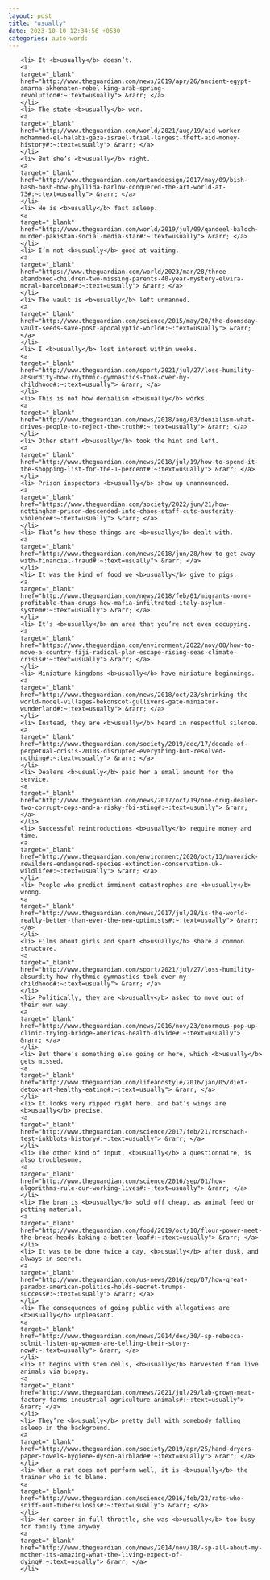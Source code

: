 ```yaml
---
layout: post
title: "usually"
date: 2023-10-10 12:34:56 +0530
categories: auto-words
---
```

<ol>

    <li> It <b>usually</b> doesn’t.
    <a 
    target="_blank" 
    href="http://www.theguardian.com/news/2019/apr/26/ancient-egypt-amarna-akhenaten-rebel-king-arab-spring-revolution#:~:text=usually"> &rarr; </a>
    </li>
    <li> The state <b>usually</b> won.
    <a 
    target="_blank" 
    href="http://www.theguardian.com/world/2021/aug/19/aid-worker-mohammed-el-halabi-gaza-israel-trial-largest-theft-aid-money-history#:~:text=usually"> &rarr; </a>
    </li>
    <li> But she’s <b>usually</b> right.
    <a 
    target="_blank" 
    href="http://www.theguardian.com/artanddesign/2017/may/09/bish-bash-bosh-how-phyllida-barlow-conquered-the-art-world-at-73#:~:text=usually"> &rarr; </a>
    </li>
    <li> He is <b>usually</b> fast asleep.
    <a 
    target="_blank" 
    href="http://www.theguardian.com/world/2019/jul/09/qandeel-baloch-murder-pakistan-social-media-star#:~:text=usually"> &rarr; </a>
    </li>
    <li> I’m not <b>usually</b> good at waiting.
    <a 
    target="_blank" 
    href="https://www.theguardian.com/world/2023/mar/28/three-abandoned-children-two-missing-parents-40-year-mystery-elvira-moral-barcelona#:~:text=usually"> &rarr; </a>
    </li>
    <li> The vault is <b>usually</b> left unmanned.
    <a 
    target="_blank" 
    href="http://www.theguardian.com/science/2015/may/20/the-doomsday-vault-seeds-save-post-apocalyptic-world#:~:text=usually"> &rarr; </a>
    </li>
    <li> I <b>usually</b> lost interest within weeks.
    <a 
    target="_blank" 
    href="http://www.theguardian.com/sport/2021/jul/27/loss-humility-absurdity-how-rhythmic-gymnastics-took-over-my-childhood#:~:text=usually"> &rarr; </a>
    </li>
    <li> This is not how denialism <b>usually</b> works.
    <a 
    target="_blank" 
    href="http://www.theguardian.com/news/2018/aug/03/denialism-what-drives-people-to-reject-the-truth#:~:text=usually"> &rarr; </a>
    </li>
    <li> Other staff <b>usually</b> took the hint and left.
    <a 
    target="_blank" 
    href="http://www.theguardian.com/news/2018/jul/19/how-to-spend-it-the-shopping-list-for-the-1-percent#:~:text=usually"> &rarr; </a>
    </li>
    <li> Prison inspectors <b>usually</b> show up unannounced.
    <a 
    target="_blank" 
    href="https://www.theguardian.com/society/2022/jun/21/how-nottingham-prison-descended-into-chaos-staff-cuts-austerity-violence#:~:text=usually"> &rarr; </a>
    </li>
    <li> That’s how these things are <b>usually</b> dealt with.
    <a 
    target="_blank" 
    href="http://www.theguardian.com/news/2018/jun/28/how-to-get-away-with-financial-fraud#:~:text=usually"> &rarr; </a>
    </li>
    <li> It was the kind of food we <b>usually</b> give to pigs.
    <a 
    target="_blank" 
    href="http://www.theguardian.com/news/2018/feb/01/migrants-more-profitable-than-drugs-how-mafia-infiltrated-italy-asylum-system#:~:text=usually"> &rarr; </a>
    </li>
    <li> It’s <b>usually</b> an area that you’re not even occupying.
    <a 
    target="_blank" 
    href="https://www.theguardian.com/environment/2022/nov/08/how-to-move-a-country-fiji-radical-plan-escape-rising-seas-climate-crisis#:~:text=usually"> &rarr; </a>
    </li>
    <li> Miniature kingdoms <b>usually</b> have miniature beginnings.
    <a 
    target="_blank" 
    href="http://www.theguardian.com/news/2018/oct/23/shrinking-the-world-model-villages-bekonscot-gullivers-gate-miniatur-wunderland#:~:text=usually"> &rarr; </a>
    </li>
    <li> Instead, they are <b>usually</b> heard in respectful silence.
    <a 
    target="_blank" 
    href="http://www.theguardian.com/society/2019/dec/17/decade-of-perpetual-crisis-2010s-disrupted-everything-but-resolved-nothing#:~:text=usually"> &rarr; </a>
    </li>
    <li> Dealers <b>usually</b> paid her a small amount for the service.
    <a 
    target="_blank" 
    href="http://www.theguardian.com/news/2017/oct/19/one-drug-dealer-two-corrupt-cops-and-a-risky-fbi-sting#:~:text=usually"> &rarr; </a>
    </li>
    <li> Successful reintroductions <b>usually</b> require money and time.
    <a 
    target="_blank" 
    href="http://www.theguardian.com/environment/2020/oct/13/maverick-rewilders-endangered-species-extinction-conservation-uk-wildlife#:~:text=usually"> &rarr; </a>
    </li>
    <li> People who predict imminent catastrophes are <b>usually</b> wrong.
    <a 
    target="_blank" 
    href="http://www.theguardian.com/news/2017/jul/28/is-the-world-really-better-than-ever-the-new-optimists#:~:text=usually"> &rarr; </a>
    </li>
    <li> Films about girls and sport <b>usually</b> share a common structure.
    <a 
    target="_blank" 
    href="http://www.theguardian.com/sport/2021/jul/27/loss-humility-absurdity-how-rhythmic-gymnastics-took-over-my-childhood#:~:text=usually"> &rarr; </a>
    </li>
    <li> Politically, they are <b>usually</b> asked to move out of their own way.
    <a 
    target="_blank" 
    href="http://www.theguardian.com/news/2016/nov/23/enormous-pop-up-clinic-trying-bridge-americas-health-divide#:~:text=usually"> &rarr; </a>
    </li>
    <li> But there’s something else going on here, which <b>usually</b> gets missed.
    <a 
    target="_blank" 
    href="http://www.theguardian.com/lifeandstyle/2016/jan/05/diet-detox-art-healthy-eating#:~:text=usually"> &rarr; </a>
    </li>
    <li> It looks very ripped right here, and bat’s wings are <b>usually</b> precise.
    <a 
    target="_blank" 
    href="http://www.theguardian.com/science/2017/feb/21/rorschach-test-inkblots-history#:~:text=usually"> &rarr; </a>
    </li>
    <li> The other kind of input, <b>usually</b> a questionnaire, is also troublesome.
    <a 
    target="_blank" 
    href="http://www.theguardian.com/science/2016/sep/01/how-algorithms-rule-our-working-lives#:~:text=usually"> &rarr; </a>
    </li>
    <li> The bran is <b>usually</b> sold off cheap, as animal feed or potting material.
    <a 
    target="_blank" 
    href="http://www.theguardian.com/food/2019/oct/10/flour-power-meet-the-bread-heads-baking-a-better-loaf#:~:text=usually"> &rarr; </a>
    </li>
    <li> It was to be done twice a day, <b>usually</b> after dusk, and always in secret.
    <a 
    target="_blank" 
    href="http://www.theguardian.com/us-news/2016/sep/07/how-great-paradox-american-politics-holds-secret-trumps-success#:~:text=usually"> &rarr; </a>
    </li>
    <li> The consequences of going public with allegations are <b>usually</b> unpleasant.
    <a 
    target="_blank" 
    href="http://www.theguardian.com/news/2014/dec/30/-sp-rebecca-solnit-listen-up-women-are-telling-their-story-now#:~:text=usually"> &rarr; </a>
    </li>
    <li> It begins with stem cells, <b>usually</b> harvested from live animals via biopsy.
    <a 
    target="_blank" 
    href="http://www.theguardian.com/news/2021/jul/29/lab-grown-meat-factory-farms-industrial-agriculture-animals#:~:text=usually"> &rarr; </a>
    </li>
    <li> They’re <b>usually</b> pretty dull with somebody falling asleep in the background.
    <a 
    target="_blank" 
    href="http://www.theguardian.com/society/2019/apr/25/hand-dryers-paper-towels-hygiene-dyson-airblade#:~:text=usually"> &rarr; </a>
    </li>
    <li> When a rat does not perform well, it is <b>usually</b> the trainer who is to blame.
    <a 
    target="_blank" 
    href="http://www.theguardian.com/science/2016/feb/23/rats-who-sniff-out-tubersulosis#:~:text=usually"> &rarr; </a>
    </li>
    <li> Her career in full throttle, she was <b>usually</b> too busy for family time anyway.
    <a 
    target="_blank" 
    href="http://www.theguardian.com/news/2014/nov/18/-sp-all-about-my-mother-its-amazing-what-the-living-expect-of-dying#:~:text=usually"> &rarr; </a>
    </li>